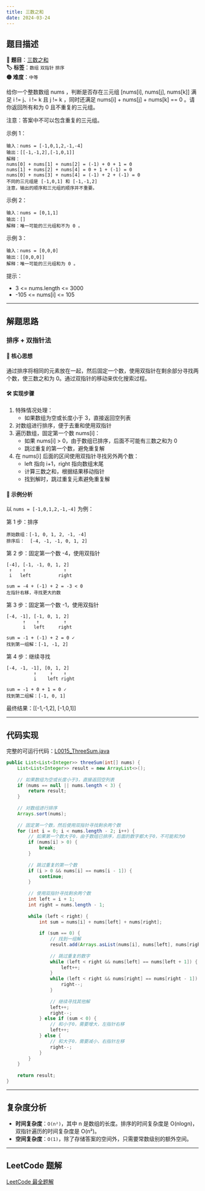 ```yaml
---
title: 三数之和
date: 2024-03-24
---
```


## 题目描述

**🔗 题目**：[三数之和](https://leetcode.cn/problems/3sum/)  
**🏷️ 标签**：`数组` `双指针` `排序`  
**🟡 难度**：`中等`  

给你一个整数数组 nums ，判断是否存在三元组 [nums[i], nums[j], nums[k]] 满足 i != j、i != k 且 j != k ，同时还满足 nums[i] + nums[j] + nums[k] == 0 。请你返回所有和为 0 且不重复的三元组。

注意：答案中不可以包含重复的三元组。

示例 1：
```
输入：nums = [-1,0,1,2,-1,-4]
输出：[[-1,-1,2],[-1,0,1]]
解释：
nums[0] + nums[1] + nums[2] = (-1) + 0 + 1 = 0
nums[1] + nums[2] + nums[4] = 0 + 1 + (-1) = 0
nums[0] + nums[3] + nums[4] = (-1) + 2 + (-1) = 0
不同的三元组是 [-1,0,1] 和 [-1,-1,2]
注意，输出的顺序和三元组的顺序并不重要。
```

示例 2：
```
输入：nums = [0,1,1]
输出：[]
解释：唯一可能的三元组和不为 0 。
```

示例 3：
```
输入：nums = [0,0,0]
输出：[[0,0,0]]
解释：唯一可能的三元组和为 0 。
```

提示：
- 3 <= nums.length <= 3000
- -105 <= nums[i] <= 105

---

## 解题思路

### 排序 + 双指针法

#### 📝 核心思想
通过排序将相同的元素放在一起，然后固定一个数，使用双指针在剩余部分寻找两个数，使三数之和为 0。通过双指针的移动来优化搜索过程。

#### 🛠️ 实现步骤
1. 特殊情况处理：
   - 如果数组为空或长度小于 3，直接返回空列表
2. 对数组进行排序，便于去重和使用双指针
3. 遍历数组，固定第一个数 nums[i]：
   - 如果 nums[i] > 0，由于数组已排序，后面不可能有三数之和为 0
   - 跳过重复的第一个数，避免重复解
4. 在 nums[i] 后面的区间使用双指针寻找另外两个数：
   - left 指向 i+1，right 指向数组末尾
   - 计算三数之和，根据结果移动指针
   - 找到解时，跳过重复元素避免重复解

#### 🧩 示例分析
以 `nums = [-1,0,1,2,-1,-4]` 为例：

第 1 步：排序
```
原始数组：[-1, 0, 1, 2, -1, -4]
排序后：  [-4, -1, -1, 0, 1, 2]
```

第 2 步：固定第一个数 -4，使用双指针
```
[-4], [-1, -1, 0, 1, 2]
 ↑    ↑              ↑
 i   left          right

sum = -4 + (-1) + 2 = -3 < 0
左指针右移，寻找更大的数
```

第 3 步：固定第一个数 -1，使用双指针
```
[-4, -1], [-1, 0, 1, 2]
      ↑    ↑         ↑
      i   left     right

sum = -1 + (-1) + 2 = 0 ✓
找到第一组解：[-1, -1, 2]
```

第 4 步：继续寻找
```
[-4, -1, -1], [0, 1, 2]
          ↑     ↑    ↑
          i    left right

sum = -1 + 0 + 1 = 0 ✓
找到第二组解：[-1, 0, 1]
```

最终结果：[[-1,-1,2], [-1,0,1]]

---

## 代码实现

完整的可运行代码：[L0015_ThreeSum.java](../src/main/java/L0015_ThreeSum.java)

```java
public List<List<Integer>> threeSum(int[] nums) {
    List<List<Integer>> result = new ArrayList<>();
    
    // 如果数组为空或长度小于3，直接返回空列表
    if (nums == null || nums.length < 3) {
        return result;
    }
    
    // 对数组进行排序
    Arrays.sort(nums);
    
    // 固定第一个数，然后使用双指针寻找剩余两个数
    for (int i = 0; i < nums.length - 2; i++) {
        // 如果第一个数大于0，由于数组已排序，后面的数字都大于0，不可能和为0
        if (nums[i] > 0) {
            break;
        }
        
        // 跳过重复的第一个数
        if (i > 0 && nums[i] == nums[i - 1]) {
            continue;
        }
        
        // 使用双指针寻找剩余两个数
        int left = i + 1;
        int right = nums.length - 1;
        
        while (left < right) {
            int sum = nums[i] + nums[left] + nums[right];
            
            if (sum == 0) {
                // 找到一组解
                result.add(Arrays.asList(nums[i], nums[left], nums[right]));
                
                // 跳过重复的数字
                while (left < right && nums[left] == nums[left + 1]) {
                    left++;
                }
                while (left < right && nums[right] == nums[right - 1]) {
                    right--;
                }
                
                // 继续寻找其他解
                left++;
                right--;
            } else if (sum < 0) {
                // 和小于0，需要增大，左指针右移
                left++;
            } else {
                // 和大于0，需要减小，右指针左移
                right--;
            }
        }
    }
    
    return result;
}
```

---

## 复杂度分析

- **时间复杂度**：`O(n²)`，其中 n 是数组的长度。排序的时间复杂度是 O(nlogn)，双指针遍历的时间复杂度是 O(n²)。
- **空间复杂度**：`O(1)`，除了存储答案的空间外，只需要常数级别的额外空间。

---

## LeetCode 题解

[LeetCode 最全题解](https://github.com/LjyYano/LeetCode) 